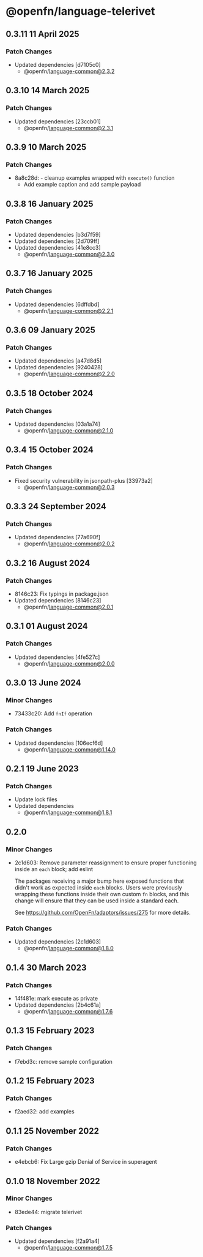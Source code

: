 # @openfn/language-telerivet

## 0.3.11 11 April 2025

### Patch Changes

* Updated dependencies \[d7105c0]
  * @openfn/language-common@2.3.2

## 0.3.10 14 March 2025

### Patch Changes

* Updated dependencies \[23ccb01]
  * @openfn/language-common@2.3.1

## 0.3.9 10 March 2025

### Patch Changes

* 8a8c28d: - cleanup examples wrapped with `execute()` function
  * Add example caption and add sample payload

## 0.3.8 16 January 2025

### Patch Changes

* Updated dependencies \[b3d7f59]
* Updated dependencies \[2d709ff]
* Updated dependencies \[41e8cc3]
  * @openfn/language-common@2.3.0

## 0.3.7 16 January 2025

### Patch Changes

* Updated dependencies \[6dffdbd]
  * @openfn/language-common@2.2.1

## 0.3.6 09 January 2025

### Patch Changes

* Updated dependencies \[a47d8d5]
* Updated dependencies \[9240428]
  * @openfn/language-common@2.2.0

## 0.3.5 18 October 2024

### Patch Changes

* Updated dependencies \[03a1a74]
  * @openfn/language-common@2.1.0

## 0.3.4 15 October 2024

### Patch Changes

* Fixed security vulnerability in jsonpath-plus \[33973a2]
  * @openfn/language-common@2.0.3

## 0.3.3 24 September 2024

### Patch Changes

* Updated dependencies \[77a690f]
  * @openfn/language-common@2.0.2

## 0.3.2 16 August 2024

### Patch Changes

* 8146c23: Fix typings in package.json
* Updated dependencies \[8146c23]
  * @openfn/language-common@2.0.1

## 0.3.1 01 August 2024

### Patch Changes

* Updated dependencies \[4fe527c]
  * @openfn/language-common@2.0.0

## 0.3.0 13 June 2024

### Minor Changes

* 73433c20: Add `fnIf` operation

### Patch Changes

* Updated dependencies \[106ecf6d]
  * @openfn/language-common@1.14.0

## 0.2.1 19 June 2023

### Patch Changes

* Update lock files
* Updated dependencies
  * @openfn/language-common@1.8.1

## 0.2.0

### Minor Changes

* 2c1d603: Remove parameter reassignment to ensure proper functioning inside an
  `each` block; add eslint

  The packages receiving a major bump here exposed functions that didn't work as
  expected inside `each` blocks. Users were previously wrapping these functions
  inside their own custom `fn` blocks, and this change will ensure that they can
  be used inside a standard each.

  See https://github.com/OpenFn/adaptors/issues/275 for more details.

### Patch Changes

* Updated dependencies \[2c1d603]
  * @openfn/language-common@1.8.0

## 0.1.4 30 March 2023

### Patch Changes

* 14f481e: mark execute as private
* Updated dependencies \[2b4c61a]
  * @openfn/language-common@1.7.6

## 0.1.3 15 February 2023

### Patch Changes

* f7ebd3c: remove sample configuration

## 0.1.2 15 February 2023

### Patch Changes

* f2aed32: add examples

## 0.1.1 25 November 2022

### Patch Changes

* e4ebcb6: Fix Large gzip Denial of Service in superagent

## 0.1.0 18 November 2022

### Minor Changes

* 83ede44: migrate telerivet

### Patch Changes

* Updated dependencies \[f2a91a4]
  * @openfn/language-common@1.7.5
